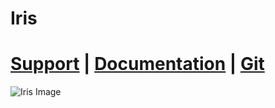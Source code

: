 # Iris
# [Support](https://discord.gg/3xxPTpT) **|** [Documentation](https://docs.volmit.com/iris/) **|** [Git](https://github.com/IrisDimensions)
![Iris Image](https://raw.githubusercontent.com/VolmitSoftware/Iris/master/IRIS.png)
